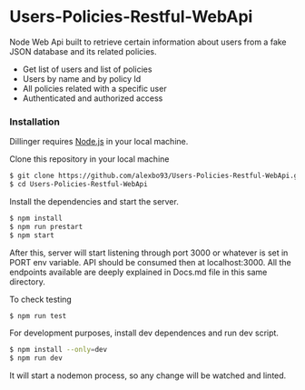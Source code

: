 # Users-Policies-Restful-WebApi

Node Web Api built to retrieve certain information about users from a fake JSON database and its related policies.

  - Get list of users and list of policies
  - Users by name and by policy Id
  - All policies related with a specific user
  - Authenticated and authorized access

### Installation

Dillinger requires [Node.js](https://nodejs.org/) in your local machine.

Clone this repository in your local machine
```sh
$ git clone https://github.com/alexbo93/Users-Policies-Restful-WebApi.git
$ cd Users-Policies-Restful-WebApi
```

Install the dependencies and start the server.
```sh
$ npm install
$ npm run prestart
$ npm start
```
After this, server will start listening through port 3000 or whatever is set in PORT env variable. API should be consumed then at localhost:3000. All the endpoints available are deeply explained in Docs.md file in this same directory.

To check testing
```sh
$ npm run test
```

For development purposes, install dev dependences and run dev script.
```sh
$ npm install --only=dev
$ npm run dev
```
It will start a nodemon process, so any change will be watched and linted.
